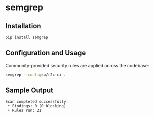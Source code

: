 # semgrep

## Installation
```bash
pip install semgrep
```

## Configuration and Usage
Community-provided security rules are applied across the codebase:
```bash
semgrep --config=p/r2c-ci .
```

## Sample Output
```
Scan completed successfully.
 • Findings: 0 (0 blocking)
 • Rules run: 21
```
